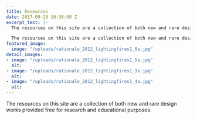 ```yaml
---
title: Resources
date: 2017-09-20 10:36:00 Z
excerpt_text: |-
  The resources on this site are a collection of both new and rare design works provided free for research and educational purposes.The resources on this site are a collection of both new and rare design works provided free for research and educational purposes.The resources on this site are a collection of both new and rare design works provided free for research and educational purposes.

  The resources on this site are a collection of both new and rare design works provided free for research and educational purposes.
featured_image:
  image: "/uploads/rationale_2012_lightingfires1_0a.jpg"
detail_images:
- image: "/uploads/rationale_2012_lightingfires1_5a.jpg"
  alt: 
- image: "/uploads/rationale_2012_lightingfires1_3a.jpg"
  alt: 
- image: "/uploads/rationale_2012_lightingfires1_4a.jpg"
  alt: 
---
```


The resources on this site are a collection of both new and rare design works provided free for research and educational purposes.